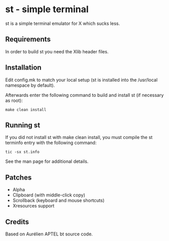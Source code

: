 st - simple terminal
====================
st is a simple terminal emulator for X which sucks less.


Requirements
------------
In order to build st you need the Xlib header files.


Installation
------------
Edit config.mk to match your local setup (st is installed into
the /usr/local namespace by default).

Afterwards enter the following command to build and install st (if
necessary as root):

    make clean install


Running st
----------
If you did not install st with make clean install, you must compile
the st terminfo entry with the following command:

    tic -sx st.info

See the man page for additional details.


Patches
-------
* Alpha
* Clipboard (with middle-click copy)
* Scrollback (keyboard and mouse shortcuts)
* Xresources support


Credits
-------
Based on Aurélien APTEL <aurelien dot aptel at gmail dot com> bt source code.

